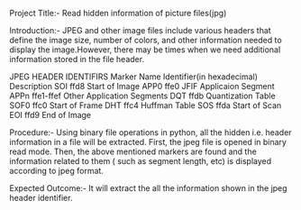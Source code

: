 Project Title:-
Read hidden information of picture files(jpg)

Introduction:-
JPEG and other image files include various headers that define the image size, number of colors, and other information needed to display the image.However, there may be times when we need additional information stored in the file header.

JPEG HEADER IDENTIFIRS
Marker Name   Identifier(in hexadecimal)    Description
SOI           ffd8                          Start of Image
APP0          ffe0                          JFIF Applicaion Segment
APPn          ffe1-ffef                     Other Application Segments
DQT           ffdb                          Quantization Table
SOF0          ffc0                          Start of Frame
DHT           ffc4                          Huffman Table
SOS           ffda                          Start of Scan
EOI           ffd9                          End of Image

Procedure:-
Using binary file operations in python, all the hidden i.e. header information in a file will be extracted. First, the jpeg file is opened in binary read mode. Then, the above mentioned markers are found and the information related to them ( such as segment length, etc) is displayed according to jpeg format.

Expected Outcome:-
It will extract the all the information shown in the jpeg header identifier.











